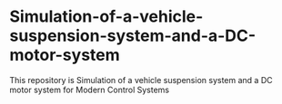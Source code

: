 # Simulation-of-a-vehicle-suspension-system-and-a-DC-motor-system
This repository is Simulation of a vehicle suspension system and a DC motor system for Modern Control Systems
